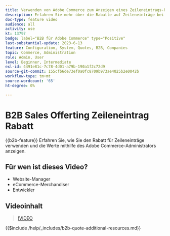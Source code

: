```yaml
---
title: Verwenden von Adobe Commerce zum Anzeigen eines Zeileneintrags-Rabatts für ein Angebot
description: Erfahren Sie mehr über die Rabatte auf Zeileneinträge bei einem B2B-Angebot in Adobe Commerce
doc-type: feature video
audience: all
activity: use
kt: 13797
badge: label="B2B für Adobe Commerce" type="Positive"
last-substantial-update: 2023-6-13
feature: Configuration, System, Quotes, B2B, Companies
topic: Commerce, Administration
role: Admin, User
level: Beginner, Intermediate
exl-id: 4491e81c-7c78-4d01-a79b-190a1f2c72d9
source-git-commit: 155cfb6de73ef0a0fc8709b973ae4025b2e0042b
workflow-type: tm+mt
source-wordcount: '65'
ht-degree: 0%

---
```


# B2B Sales Offerting Zeileneintrag Rabatt

{{b2b-feature}}
Erfahren Sie, wie Sie den Rabatt für Zeileneinträge verwenden und die Werte mithilfe des Adobe Commerce-Administrators anzeigen.

## Für wen ist dieses Video?

- Website-Manager
- eCommerce-Merchandiser
- Entwickler

## Videoinhalt

>[!VIDEO](https://video.tv.adobe.com/v/3420415?learn=on)

{{$include /help/_includes/b2b-quote-additional-resources.md}}
